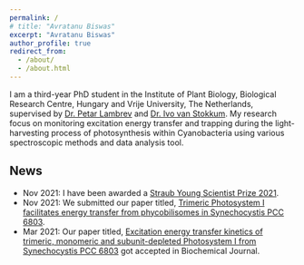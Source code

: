```yaml
---
permalink: /
# title: "Avratanu Biswas"
excerpt: "Avratanu Biswas"
author_profile: true
redirect_from: 
  - /about/
  - /about.html
---
```


I am a third-year PhD student in the Institute of Plant Biology, Biological Research Centre, Hungary and Vrije University, The Netherlands, supervised by
[Dr. Petar Lambrev](http://www.brc.hu/en/research/institute-of-plant-biology/plant-light-perception-and-utilization-research-unit/photosynthetic-membranes-group) and [Dr. Ivo van Stokkum](http://www.few.vu.nl/~ivo/). My research focus on monitoring excitation energy transfer and trapping during the light-harvesting process of photosynthesis within Cyanobacteria using various spectroscopic methods and data analysis tool.

## News

- Nov 2021: I have been awarded a [Straub Young Scientist Prize 2021](http://www.brc.hu/hu/blog/2021/11/5/8-fiatal-kutato-nyerte-el-straub-fiatal-kutatoi-dij-at).
- Nov 2021: We submitted our paper titled, [Trimeric Photosystem I facilitates energy transfer from phycobilisomes in Synechocystis PCC 6803](https://www.biorxiv.org/content/10.1101/2021.10.25.465751v1.full.pdf). 
- Mar 2021: Our paper titled, [Excitation energy transfer kinetics of trimeric, monomeric and subunit-depleted Photosystem I from Synechocystis PCC 6803](https://portlandpress.com/biochemj/article-abstract/478/7/1333/228049/Excitation-energy-transfer-kinetics-of-trimeric?redirectedFrom=fulltext) got accepted in Biochemical Journal.


